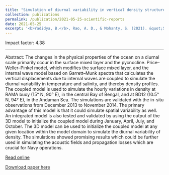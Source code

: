 ```yaml
---
title: "Simulation of diurnal variability in vertical density structure using a coupled model"
collection: publications
permalink: /publication/2021-05-25-scientific-reports
date: 2021-05-25
excerpt: '<b>Yadidya, B.</b>, Rao, A. D., & Mohanty, S. (2021). &quot;Simulation of diurnal variability in vertical density structure using a coupled model.&quot; <i>Scientific Reports</i>, 11(1), 10916. https://doi.org/10.1038/s41598-021-90426-w'
---
```

<script type='text/javascript' src='https://d1bxh8uas1mnw7.cloudfront.net/assets/embed.js'></script><div class='altmetric-embed' data-badge-type='donut' data-condensed='true' data-badge-details='right' data-doi='10.1038/s41598-021-90426-w'></div>


Impact factor:  4.38

---
Abstract:
The changes in the physical properties of the ocean on a diurnal scale primarily occur in the surface mixed layer and the pycnocline. Price–Weller–Pinkel model, which modifies the surface mixed layer, and the internal wave model based on Garrett–Munk spectra that calculates the vertical displacements due to internal waves are coupled to simulate the diurnal variability in temperature and salinity, and thereby density profiles. The coupled model is used to simulate the hourly variations in density at RAMA buoy (15° N, 90° E), in the central Bay of Bengal, and at BD12 (10.5° N, 94° E), in the Andaman Sea. The simulations are validated with the in-situ observations from December 2013 to November 2014. The primary advantage of this model is that it could simulate spatial variability as well. An integrated model is also tested and validated by using the output of the 3D model to initialize the coupled model during January, April, July, and October. The 3D model can be used to initialize the coupled model at any given location within the model domain to simulate the diurnal variability of density. The simulations showed promising results which could be further used in simulating the acoustic fields and propagation losses which are crucial for Navy operations.

[Read online](https://www.nature.com/articles/s41598-021-90426-w)

[Download paper here](https://www.nature.com/articles/s41598-021-90426-w.pdf)

